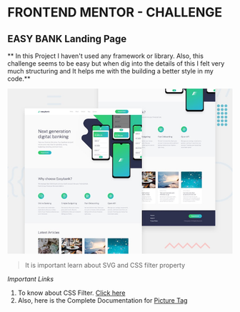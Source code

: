 # FRONTEND MENTOR - CHALLENGE

## EASY BANK Landing Page

** In this Project I haven't used any framework or library. Also, this challenge seems to be easy but when dig into the details of this I felt very much structuring and It helps me with the building a better style in my code.**

![Preview_Image](./design/desktop-preview.jpg)

> It is important learn about SVG and CSS filter property

_Important Links_

1. To know about CSS Filter. [Click here](https://stackoverflow.com/questions/29037023/how-to-calculate-required-hue-rotate-to-generate-specific-colour)
2. Also, here is the Complete Documentation for [Picture Tag](https://developer.mozilla.org/en-US/docs/Web/HTML/Element/picture)
